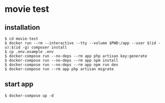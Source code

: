 # movie test

## installation
```shell
$ cd movie-test
$ docker run --rm --interactive --tty --volume $PWD:/app --user $(id -u):$(id -g) composer install
$ cp .env.example .env
$ docker-compose run --no-deps --rm app php artisan key:generate
$ docker-compose run --no-deps --rm app npm install
$ docker-compose run --no-deps --rm app npm run dev
$ docker-compose run --rm app php artisan migrate
```

## start app
```shell
$ docker-compose up -d
```
